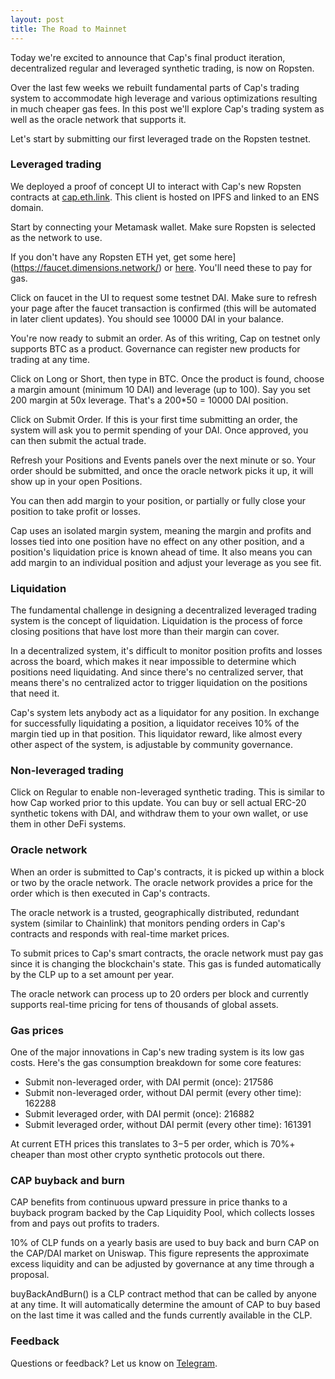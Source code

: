 ```yaml
---
layout: post
title: The Road to Mainnet
---
```


Today we're excited to announce that Cap's final product iteration, decentralized regular and leveraged synthetic trading, is now on Ropsten.

Over the last few weeks we rebuilt fundamental parts of Cap's trading system to accommodate high leverage and various optimizations resulting in much cheaper gas fees. In this post we'll explore Cap's trading system as well as the oracle network that supports it. 

Let's start by submitting our first leveraged trade on the Ropsten testnet.

### Leveraged trading

We deployed a proof of concept UI to interact with Cap's new Ropsten contracts at [cap.eth.link](http://cap.eth.link). This client is hosted on IPFS and linked to an ENS domain.

Start by connecting your Metamask wallet. Make sure Ropsten is selected as the network to use.

If you don't have any Ropsten ETH yet, get some here](https://faucet.dimensions.network/) or [here](https://faucet.metamask.io/). You'll need these to pay for gas.

Click on faucet in the UI to request some testnet DAI. Make sure to refresh your page after the faucet transaction is confirmed (this will be automated in later client updates). You should see 10000 DAI in your balance.

You're now ready to submit an order. As of this writing, Cap on testnet only supports BTC as a product. Governance can register new products for trading at any time.

Click on Long or Short, then type in BTC. Once the product is found, choose a margin amount (minimum 10 DAI) and leverage (up to 100). Say you set 200 margin at 50x leverage. That's a 200*50 = 10000 DAI position.

Click on Submit Order. If this is your first time submitting an order, the system will ask you to permit spending of your DAI. Once approved, you can then submit the actual trade.

Refresh your Positions and Events panels over the next minute or so. Your order should be submitted, and once the oracle network picks it up, it will show up in your open Positions.

You can then add margin to your position, or partially or fully close your position to take profit or losses.

Cap uses an isolated margin system, meaning the margin and profits and losses tied into one position have no effect on any other position, and a position's liquidation price is known ahead of time. It also means you can add margin to an individual position and adjust your leverage as you see fit.

### Liquidation

The fundamental challenge in designing a decentralized leveraged trading system is the concept of liquidation. Liquidation is the process of force closing positions that have lost more than their margin can cover.

In a decentralized system, it's difficult to monitor position profits and losses across the board, which makes it near impossible to determine which positions need liquidating. And since there's no centralized server, that means there's no centralized actor to trigger liquidation on the positions that need it.

Cap's system lets anybody act as a liquidator for any position. In exchange for successfully liquidating a position, a liquidator receives 10% of the margin tied up in that position. This liquidator reward, like almost every other aspect of the system, is adjustable by community governance.

### Non-leveraged trading

Click on Regular to enable non-leveraged synthetic trading. This is similar to how Cap worked prior to this update. You can buy or sell actual ERC-20 synthetic tokens with DAI, and withdraw them to your own wallet, or use them in other DeFi systems.

### Oracle network

When an order is submitted to Cap's contracts, it is picked up within a block or two by the oracle network. The oracle network provides a price for the order which is then executed in Cap's contracts.

The oracle network is a trusted, geographically distributed, redundant system (similar to Chainlink) that monitors pending orders in Cap's contracts and responds with real-time market prices.

To submit prices to Cap's smart contracts, the oracle network must pay gas since it is changing the blockchain's state. This gas is funded automatically by the CLP up to a set amount per year.

The oracle network can process up to 20 orders per block and currently supports real-time pricing for tens of thousands of global assets.

### Gas prices

One of the major innovations in Cap's new trading system is its low gas costs. Here's the gas consumption breakdown for some core features:

* Submit non-leveraged order, with DAI permit (once): 217586
* Submit non-leveraged order, without DAI permit (every other time): 162288
* Submit leveraged order, with DAI permit (once): 216882
* Submit leveraged order, without DAI permit (every other time): 161391

At current ETH prices this translates to $3-$5 per order, which is 70%+ cheaper than most other crypto synthetic protocols out there.

### CAP buyback and burn

CAP benefits from continuous upward pressure in price thanks to a buyback program backed by the Cap Liquidity Pool, which collects losses from and pays out profits to traders.

10% of CLP funds on a yearly basis are used to buy back and burn CAP on the CAP/DAI market on Uniswap. This figure represents the approximate excess liquidity and can be adjusted by governance at any time through a proposal.

buyBackAndBurn() is a CLP contract method that can be called by anyone at any time. It will automatically determine the amount of CAP to buy based on the last time it was called and the funds currently available in the CLP.

### Feedback

Questions or feedback? Let us know on [Telegram](https://t.me/capfin).